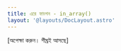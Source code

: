 ```yaml
---
title: এরে ফাংশন - in_array()
layout: '@layouts/DocLayout.astro'
---
```


[অপেক্ষা করুন। শীঘ্রই আসছে]